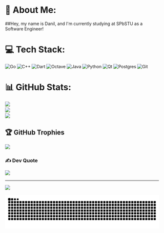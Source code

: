 # 💫 About Me:
##Hey, my name is Danil, and I'm currently studying at SPbSTU as a Software Engineer!


# 💻 Tech Stack:
![Go](https://img.shields.io/badge/go-%2300ADD8.svg?style=for-the-badge&logo=go&logoColor=white) ![C++](https://img.shields.io/badge/c++-%2300599C.svg?style=for-the-badge&logo=c%2B%2B&logoColor=white) ![Dart](https://img.shields.io/badge/dart-%230175C2.svg?style=for-the-badge&logo=dart&logoColor=white) ![Octave](https://img.shields.io/badge/OCTAVE-darkblue?style=for-the-badge&logo=octave&logoColor=fcd683) ![Java](https://img.shields.io/badge/java-%23ED8B00.svg?style=for-the-badge&logo=openjdk&logoColor=white) ![Python](https://img.shields.io/badge/python-3670A0?style=for-the-badge&logo=python&logoColor=ffdd54) ![Qt](https://img.shields.io/badge/Qt-%23217346.svg?style=for-the-badge&logo=Qt&logoColor=white) ![Postgres](https://img.shields.io/badge/postgres-%23316192.svg?style=for-the-badge&logo=postgresql&logoColor=white) ![Git](https://img.shields.io/badge/git-%23F05033.svg?style=for-the-badge&logo=git&logoColor=white)
# 📊 GitHub Stats:
![](https://github-readme-stats.vercel.app/api?username=katagiriwhy&theme=dark&hide_border=false&include_all_commits=false&count_private=false)<br/>
![](https://nirzak-streak-stats.vercel.app/?user=katagiriwhy&theme=dark&hide_border=false)<br/>
![](https://github-readme-stats.vercel.app/api/top-langs/?username=katagiriwhy&theme=dark&hide_border=false&include_all_commits=false&count_private=false&layout=compact)

## 🏆 GitHub Trophies
![](https://github-profile-trophy.vercel.app/?username=katagiriwhy&theme=radical&no-frame=false&no-bg=true&margin-w=4)

### ✍️ Dev Quote
![](https://quotes-github-readme.vercel.app/api?type=horizontal&theme=radical)

---
[![](https://visitcount.itsvg.in/api?id=katagiriwhy&icon=0&color=0)](https://visitcount.itsvg.in)

<picture>
  <source media="(prefers-color-scheme: dark)" srcset="https://raw.githubusercontent.com/katagiriwhy/katagiriwhy/output/github-snake-dark.svg" />
  <source media="(prefers-color-scheme: light)" srcset="https://raw.githubusercontent.com/katagiriwhy/katagiriwhy/output/github-snake.svg" />
  <img alt="github-snake" src="https://raw.githubusercontent.com/katagiriwhy/katagiriwhy/output/github-snake.svg" />
</picture>

